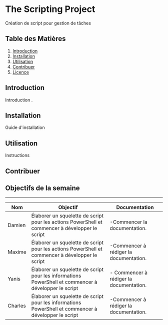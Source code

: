 # The Scripting Project

Création de script  pour gestion de tâches

## Table des Matières

1. [Introduction](#introduction)
2. [Installation](#installation)
3. [Utilisation](#utilisation)
4. [Contribuer](#contribuer)
5. [Licence](#licence)

## Introduction

Introduction .

## Installation

Guide d'installation 

## Utilisation

Instructions 

## Contribuer

## Objectifs de la semaine

------------------------------------------------------

| Nom      | Objectif                                                                                      | Documentation                                                                                               |
|----------|-----------------------------------------------------------------------------------------------|-------------------------------------------------------------------------------------------------------------|
| Damien   | Élaborer un squelette de script pour les actions PowerShell et commencer à développer le script | -Commencer la documentation. |
| Maxime   | Élaborer un squelette de script pour les actions PowerShell et commencer à développer le script | -Commencer à rédiger la documentation.     |
| Yanis    | Élaborer un squelette de script pour les informations PowerShell et commencer à développer le script | - Commencer à rédiger la documentation. |
| Charles  | Élaborer un squelette de script pour les informations PowerShell et commencer à développer le script | -Commencer à rédiger la documentation.      |


